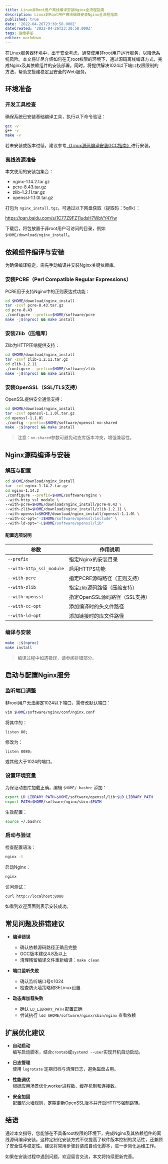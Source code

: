 ```yaml
---
title: Linux非Root用户离线编译安装Nginx全流程指南
description: Linux非Root用户离线编译安装Nginx全流程指南
published: true
date: '2022-04-26T23:30:58.000Z'
dateCreated: '2022-04-26T23:30:58.000Z'
tags: 运维手册
editor: markdown
---
```


在Linux服务器环境中，出于安全考虑，通常使用非root用户运行服务，以降低系统风险。本文将详尽介绍如何在无root权限的环境下，通过源码离线编译方式，完成Nginx及其依赖组件的安装部署。同时，将提供解决1024以下端口权限限制的方法，帮助您搭建稳定且安全的Web服务。

<!-- more -->

## 环境准备

### 开发工具检查

确保系统已安装基础编译工具，执行以下命令验证：

```bash
gcc -v
g++ -v
make -v
```

若未安装或版本过低，建议参考[《Linux源码编译安装GCC指南》](https://blog.csdn.net/master336/article/details/113995297)进行安装。

### 离线资源准备

本文使用的安装包集合：

- nginx-1.14.2.tar.gz
- pcre-8.43.tar.gz
- zlib-1.2.11.tar.gz
- openssl-1.1.0l.tar.gz

打包为 `nginx_install.tgz`，可通过以下网盘获取（提取码：5q6k）：

https://pan.baidu.com/s/1C77Z9FZ11udsH7WbVY4YIw

下载后，将包放置于非root用户可访问的目录，例如 `$HOME/download/nginx_install`。

## 依赖组件编译与安装

为确保编译稳定，需先手动编译并安装Nginx关键依赖库。

### 安装PCRE（Perl Compatible Regular Expressions）

PCRE用于支持Nginx中的正则表达式功能：

```bash
cd $HOME/download/nginx_install
tar -zxvf pcre-8.43.tar.gz
cd pcre-8.43
./configure --prefix=$HOME/software/pcre
make -j$(nproc) && make install
```

### 安装Zlib（压缩库）

Zlib为HTTP压缩提供支持：

```bash
cd $HOME/download/nginx_install
tar -zxvf zlib-1.2.11.tar.gz
cd zlib-1.2.11
./configure --prefix=$HOME/software/zlib
make -j$(nproc) && make install
```

### 安装OpenSSL（SSL/TLS支持）

OpenSSL提供安全通信支持：

```bash
cd $HOME/download/nginx_install
tar -zxvf openssl-1.1.0l.tar.gz
cd openssl-1.1.0l
./config --prefix=$HOME/software/openssl no-shared
make -j$(nproc) && make install
```

> 注意：`no-shared`参数可避免动态库版本冲突，增强兼容性。

## Nginx源码编译与安装

### 解压与配置

```bash
cd $HOME/download/nginx_install
tar -zxf nginx-1.14.2.tar.gz
cd nginx-1.14.2
./configure --prefix=$HOME/software/nginx \
--with-http_ssl_module \
--with-pcre=$HOME/download/nginx_install/pcre-8.43 \
--with-zlib=$HOME/download/nginx_install/zlib-1.2.11 \
--with-openssl=$HOME/download/nginx_install/openssl-1.1.0l \
--with-cc-opt="-I$HOME/software/openssl/include" \
--with-ld-opt="-L$HOME/software/openssl/lib"
```

#### 配置选项说明

| 参数                       | 作用说明                 |
|--------------------------|----------------------|
| `--prefix`               | 指定Nginx的安装目录         |
| `--with-http_ssl_module` | 启用HTTPS功能            |
| `--with-pcre`            | 指定PCRE源码路径（正则支持）     |
| `--with-zlib`            | 指定zlib源码路径（压缩支持）     |
| `--with-openssl`         | 指定OpenSSL源码路径（SSL支持） |
| `--with-cc-opt`          | 添加编译时的头文件路径          |
| `--with-ld-opt`          | 添加链接时的库文件路径          |

### 编译与安装

```bash
make -j$(nproc)
make install
```

> 编译过程中如遇错误，请参阅排错部分。

## 启动与配置Nginx服务

### 监听端口调整

非root用户无法绑定1024以下端口，需修改默认端口：

```bash
vim $HOME/software/nginx/conf/nginx.conf
```

将其中的：

```nginx
listen 80;
```

修改为：

```nginx
listen 8080;
```

或其他大于1024的端口。

### 设置环境变量

为保证动态库加载正确，编辑 `$HOME/.bashrc` 添加：

```bash
export LD_LIBRARY_PATH=$HOME/software/openssl/lib:$LD_LIBRARY_PATH
export PATH=$HOME/software/nginx/sbin:$PATH
```

生效配置：

```bash
source ~/.bashrc
```

### 启动与验证

检查配置语法：

```bash
nginx -t
```

启动Nginx：

```bash
nginx
```

访问测试：

```bash
curl http://localhost:8080
```

如看到欢迎页面则表示安装成功。

## 常见问题及排错建议

- **编译错误**
    - 确认依赖源码路径正确且完整
    - GCC版本建议4.8及以上
    - 清理残留编译文件重新编译：`make clean`

- **端口监听失败**
    - 确认监听端口号≥1024
    - 检查防火墙策略和SELinux设置

- **动态库加载失败**
    - 确认 `LD_LIBRARY_PATH` 配置正确
    - 尝试执行 `ldd $HOME/software/nginx/sbin/nginx` 查看依赖

## 扩展优化建议

- **自动启动**  
  编写启动脚本，结合`crontab`或`systemd --user`实现开机自动启动。

- **日志管理**  
  使用 `logrotate` 定期归档与清理日志，避免磁盘占用。

- **性能调优**  
  根据应用场景优化worker进程数、缓存机制和连接数。

- **安全加固**  
  配置防火墙规则，定期更新OpenSSL版本并开启HTTPS强制跳转。

## 结语

通过本文指导，您能够在不具备root权限的环境下，完成Nginx及其依赖组件的离线源码编译安装。这种定制化安装方式不仅提高了软件版本控制的灵活性，还兼顾了安全性与稳定性。建议将常用步骤封装成自动化脚本，进一步简化运维工作。

如果在安装过程中遇到问题，欢迎留言交流，本文将持续更新完善。